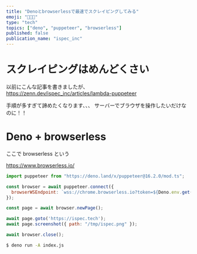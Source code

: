 ```yaml
---
title: "Denoとbrowserlessで最速でスクレイピングしてみる"
emoji: "🧑🏼‍💻"
type: "tech"
topics: ["deno", "puppeteer", "browserless"]
published: false
publication_name: "ispec_inc"
---
```


# スクレイピングはめんどくさい

以前にこんな記事を書きましたが、
https://zenn.dev/ispec_inc/articles/lambda-puppeteer

手順が多すぎて諦めたくなります、、、
サーバーでブラウザを操作したいだけなのに！！

# Deno + browserless

ここで browserless という

https://www.browserless.io/

```js
import puppeteer from "https://deno.land/x/puppeteer@16.2.0/mod.ts";

const browser = await puppeteer.connect({
  browserWSEndpoint: `wss://chrome.browserless.io?token=${Deno.env.get("BROWSERLESS_TOKEN")}`,
});

const page = await browser.newPage();

await page.goto('https://ispec.tech');
await page.screenshot({ path: "/tmp/ispec.png" });

await browser.close();

```

```bash
$ deno run -A index.js
```
